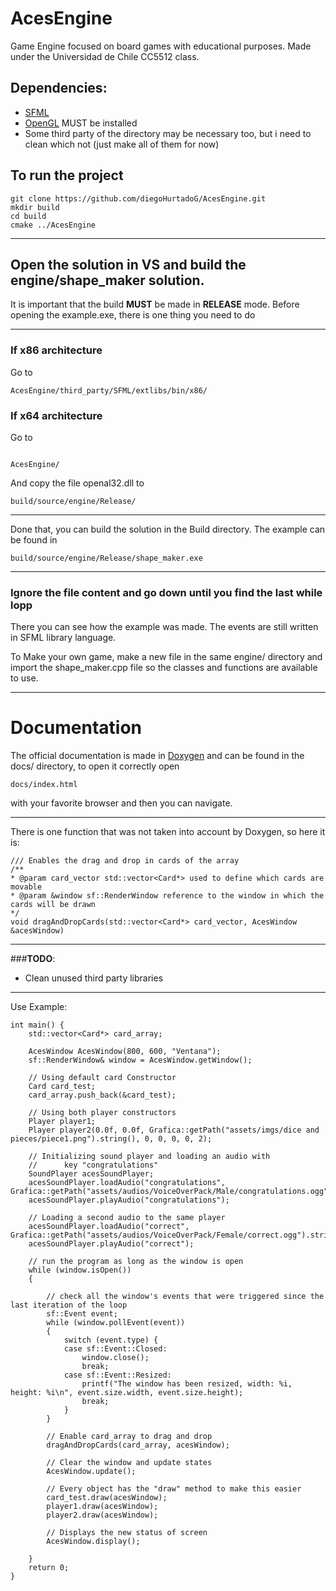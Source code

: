 # AcesEngine
Game Engine focused on board games with educational purposes. Made under the Universidad de Chile CC5512 class.

## Dependencies:
-	[SFML](https://www.sfml-dev.org/index.php)
-	[OpenGL](https://www.opengl.org//) MUST be installed
-	Some third party of the directory may be necessary too, but i need to clean which not (just make all of them for now)

## To run the project
```
git clone https://github.com/diegoHurtadoG/AcesEngine.git
mkdir build
cd build
cmake ../AcesEngine
```
---

## Open the solution in VS and build the engine/shape_maker solution.
It is important that the build **MUST** be made in **RELEASE** mode. Before opening the example.exe, there is one thing you need to do

---
###  If x86 architecture
Go to 
```
AcesEngine/third_party/SFML/extlibs/bin/x86/
```
### If x64 architecture
Go to
```

AcesEngine/
```

And copy the file openal32.dll to
```
build/source/engine/Release/
```
---
Done that, you can build the solution in the Build directory. 
The example can be found in
```
build/source/engine/Release/shape_maker.exe
```
---
### Ignore the file content and go down until you find the last while lopp
There you can see how the example was made. The events are still written in SFML library language.

To Make your own game, make a new file in the same engine/ directory and import the shape_maker.cpp file so the classes and functions are available to use.

---
# Documentation
The official documentation is made in [Doxygen](https://www.doxygen.nl/index.html) and can be found in the docs/ directory, to open it correctly open
```
docs/index.html
```
with your favorite browser and then you can navigate.

---
There is one function that was not taken into account by Doxygen, so here it is:
```
/// Enables the drag and drop in cards of the array
/**
* @param card_vector std::vector<Card*> used to define which cards are movable
* @param &window sf::RenderWindow reference to the window in which the cards will be drawn
*/
void dragAndDropCards(std::vector<Card*> card_vector, AcesWindow &acesWindow)
```

---
###**TODO**:
-	Clean unused third party libraries

---
Use Example:
```
int main() {
    std::vector<Card*> card_array;

    AcesWindow AcesWindow(800, 600, "Ventana");
    sf::RenderWindow& window = AcesWindow.getWindow();
	
	// Using default card Constructor
    Card card_test;
    card_array.push_back(&card_test); 
	
	// Using both player constructors
    Player player1;
    Player player2(0.0f, 0.0f, Grafica::getPath("assets/imgs/dice and pieces/piece1.png").string(), 0, 0, 0, 0, 2);

    // Initializing sound player and loading an audio with
	//		key "congratulations"
    SoundPlayer acesSoundPlayer;
    acesSoundPlayer.loadAudio("congratulations", Grafica::getPath("assets/audios/VoiceOverPack/Male/congratulations.ogg").string());
    acesSoundPlayer.playAudio("congratulations");
	
	// Loading a second audio to the same player
    acesSoundPlayer.loadAudio("correct", Grafica::getPath("assets/audios/VoiceOverPack/Female/correct.ogg").string());
    acesSoundPlayer.playAudio("correct");

    // run the program as long as the window is open
    while (window.isOpen())
    {

        // check all the window's events that were triggered since the last iteration of the loop
        sf::Event event;
        while (window.pollEvent(event))
        {
            switch (event.type) {
            case sf::Event::Closed:
                window.close();
                break;
            case sf::Event::Resized:
                printf("The window has been resized, width: %i, height: %i\n", event.size.width, event.size.height);
                break;
            }
		}
		
		// Enable card_array to drag and drop
        dragAndDropCards(card_array, acesWindow);
		
		// Clear the window and update states
        AcesWindow.update();
		
		// Every object has the "draw" method to make this easier
        card_test.draw(acesWindow);
        player1.draw(acesWindow);
        player2.draw(acesWindow);
		
		// Displays the new status of screen
        AcesWindow.display();

    }
    return 0;
}
```


